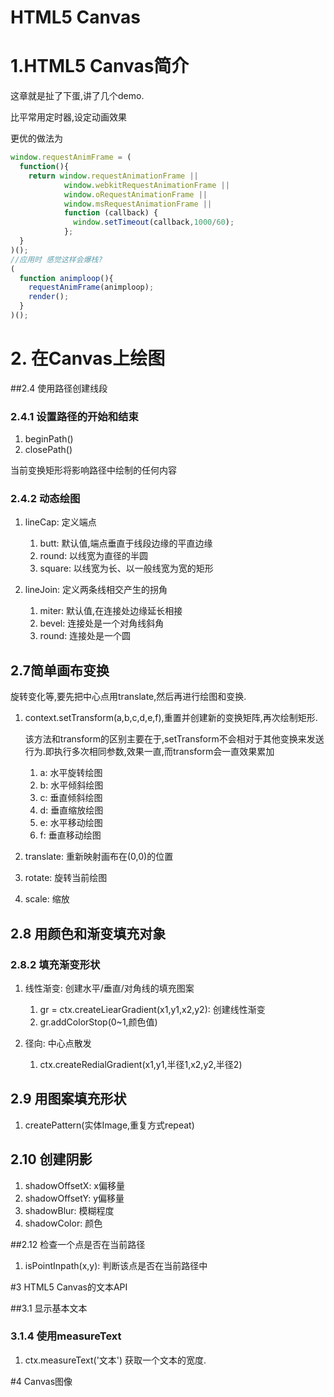 # HTML5 Canvas

# 1.HTML5 Canvas简介

这章就是扯了下蛋,讲了几个demo.

比平常用定时器,设定动画效果

更优的做法为

```javascript
window.requestAnimFrame = (
  function(){
    return window.requestAnimationFrame ||
            window.webkitRequestAnimationFrame ||
            window.oRequestAnimationFrame ||
            window.msRequestAnimationFrame ||
            function (callback) {
              window.setTimeout(callback,1000/60);
            };
  }
)();
//应用时 感觉这样会爆栈?
(
  function animploop(){
    requestAnimFrame(animploop);
    render();
  }
)();
```

# 2. 在Canvas上绘图

##2.4 使用路径创建线段

### 2.4.1 设置路径的开始和结束

1. beginPath()
2. closePath()

当前变换矩形将影响路径中绘制的任何内容

### 2.4.2 动态绘图

1. lineCap: 定义端点
   1. butt: 默认值,端点垂直于线段边缘的平直边缘
   2. round: 以线宽为直径的半圆
   3. square: 以线宽为长、以一般线宽为宽的矩形

2. lineJoin: 定义两条线相交产生的拐角
   1. miter: 默认值,在连接处边缘延长相接
   2. bevel: 连接处是一个对角线斜角
   3. round: 连接处是一个圆

## 2.7简单画布变换

旋转变化等,要先把中心点用translate,然后再进行绘图和变换.

1. context.setTransform(a,b,c,d,e,f),重置并创建新的变换矩阵,再次绘制矩形.
    
    该方法和transform的区别主要在于,setTransform不会相对于其他变换来发送行为.即执行多次相同参数,效果一直,而transform会一直效果累加
    1. a: 水平旋转绘图
    2. b: 水平倾斜绘图
    3. c: 垂直倾斜绘图
    4. d: 垂直缩放绘图
    5. e: 水平移动绘图
    6. f: 垂直移动绘图
2. translate: 重新映射画布在(0,0)的位置
3. rotate: 旋转当前绘图
4. scale: 缩放

## 2.8 用颜色和渐变填充对象

### 2.8.2 填充渐变形状

1. 线性渐变: 创建水平/垂直/对角线的填充图案

    1. gr = ctx.createLiearGradient(x1,y1,x2,y2): 创建线性渐变
    2. gr.addColorStop(0~1,颜色值)
2. 径向: 中心点散发
    1. ctx.createRedialGradient(x1,y1,半径1,x2,y2,半径2)

## 2.9 用图案填充形状

1. createPattern(实体Image,重复方式repeat)

## 2.10 创建阴影

1. shadowOffsetX: x偏移量
2. shadowOffsetY: y偏移量
3. shadowBlur: 模糊程度
4. shadowColor: 颜色

##2.12 检查一个点是否在当前路径

1. isPointInpath(x,y): 判断该点是否在当前路径中

#3 HTML5 Canvas的文本API

##3.1 显示基本文本

### 3.1.4 使用measureText

1. ctx.measureText('文本') 获取一个文本的宽度.

#4 Canvas图像


